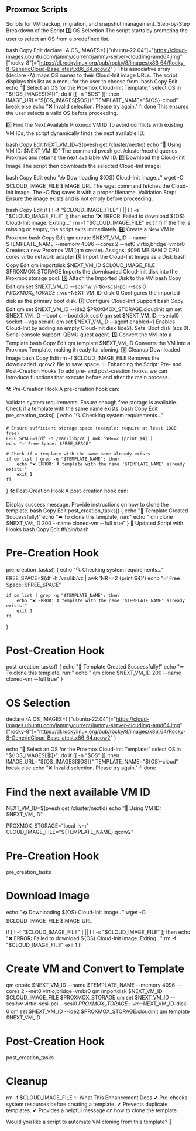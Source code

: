 ## Proxmox Scripts
Scripts for VM backup, migration, and snapshot management.
Step-by-Step Breakdown of the Script
1️⃣ OS Selection
The script starts by prompting the user to select an OS from a predefined list.

bash
Copy
Edit
declare -A OS_IMAGES=(
    ["ubuntu-22.04"]="https://cloud-images.ubuntu.com/jammy/current/jammy-server-cloudimg-amd64.img"
    ["rocky-8"]="https://dl.rockylinux.org/pub/rocky/8/images/x86_64/Rocky-8-GenericCloud-Base.latest.x86_64.qcow2"
)
This associative array (declare -A) maps OS names to their Cloud-Init image URLs.
The script displays this list as a menu for the user to choose from.
bash
Copy
Edit
echo "📌 Select an OS for the Proxmox Cloud-Init Template:"
select OS in "${!OS_IMAGES[@]}"; do
    if [[ -n "$OS" ]]; then
        IMAGE_URL="${OS_IMAGES[$OS]}"
        TEMPLATE_NAME="${OS}-cloud"
        break
    else
        echo "❌ Invalid selection. Please try again."
    fi
done
This ensures the user selects a valid OS before proceeding.

2️⃣ Find the Next Available Proxmox VM ID
To avoid conflicts with existing VM IDs, the script dynamically finds the next available ID.

bash
Copy
Edit
NEXT_VM_ID=$(pvesh get /cluster/nextid)
echo "📌 Using VM ID: $NEXT_VM_ID"
The command pvesh get /cluster/nextid queries Proxmox and returns the next available VM ID.
3️⃣ Download the Cloud-Init Image
The script then downloads the selected Cloud-Init image:

bash
Copy
Edit
echo "📥 Downloading ${OS} Cloud-Init image..."
wget -O $CLOUD_IMAGE_FILE $IMAGE_URL
The wget command fetches the Cloud-Init image.
The -O flag saves it with a proper filename.
Validation Step: Ensure the image exists and is not empty before proceeding.

bash
Copy
Edit
if [ ! -f "$CLOUD_IMAGE_FILE" ] || [ ! -s "$CLOUD_IMAGE_FILE" ]; then
    echo "❌ ERROR: Failed to download ${OS} Cloud-Init image. Exiting..."
    rm -f "$CLOUD_IMAGE_FILE"
    exit 1
fi
If the file is missing or empty, the script exits immediately.
4️⃣ Create a New VM in Proxmox
bash
Copy
Edit
qm create $NEXT_VM_ID --name $TEMPLATE_NAME --memory 4096 --cores 2 --net0 virtio,bridge=vmbr0
Creates a new Proxmox VM (qm create).
Assigns:
4096 MB RAM
2 CPU cores
virtio network adapter
5️⃣ Import the Cloud-Init Image as a Disk
bash
Copy
Edit
qm importdisk $NEXT_VM_ID $CLOUD_IMAGE_FILE $PROXMOX_STORAGE
Imports the downloaded Cloud-Init disk into the Proxmox storage pool.
6️⃣ Attach the Imported Disk to the VM
bash
Copy
Edit
qm set $NEXT_VM_ID --scsihw virtio-scsi-pci --scsi0 $PROXMOX_STORAGE:vm-$NEXT_VM_ID-disk-0
Configures the imported disk as the primary boot disk.
7️⃣ Configure Cloud-Init Support
bash
Copy
Edit
qm set $NEXT_VM_ID --ide2 $PROXMOX_STORAGE:cloudinit
qm set $NEXT_VM_ID --boot c --bootdisk scsi0
qm set $NEXT_VM_ID --serial0 socket --vga serial0
qm set $NEXT_VM_ID --agent enabled=1
Enables Cloud-Init by adding an empty Cloud-Init disk (ide2).
Sets:
Boot disk (scsi0).
Serial console support.
QEMU guest agent.
8️⃣ Convert the VM into a Template
bash
Copy
Edit
qm template $NEXT_VM_ID
Converts the VM into a Proxmox Template, making it ready for cloning.
9️⃣ Cleanup Downloaded Image
bash
Copy
Edit
rm -f $CLOUD_IMAGE_FILE
Removes the downloaded .qcow2 file to save space.
✨ Enhancing the Script: Pre- and Post-Creation Hooks
To add pre- and post-creation hooks, we can introduce functions that execute before and after the main process.

🛠 Pre-Creation Hook
A pre-creation hook can:

Validate system requirements.
Ensure enough free storage is available.
Check if a template with the same name exists.
bash
Copy
Edit
pre_creation_tasks() {
    echo "🔍 Checking system requirements..."
    
    # Ensure sufficient storage space (example: require at least 10GB free)
    FREE_SPACE=$(df -h /var/lib/vz | awk 'NR==2 {print $4}')
    echo "✅ Free Space: $FREE_SPACE"
    
    # Check if a template with the same name already exists
    if qm list | grep -q "$TEMPLATE_NAME"; then
        echo "❌ ERROR: A template with the name '$TEMPLATE_NAME' already exists!"
        exit 1
    fi
}
🛠 Post-Creation Hook
A post-creation hook can:

Display success message.
Provide instructions on how to clone the template.
bash
Copy
Edit
post_creation_tasks() {
    echo "🎉 Template Created Successfully!"
    echo "➡ To clone this template, run:"
    echo "   qm clone $NEXT_VM_ID 200 --name cloned-vm --full true"
}
🔄 Updated Script with Hooks
bash
Copy
Edit
#!/bin/bash

# Pre-Creation Hook
pre_creation_tasks() {
    echo "🔍 Checking system requirements..."
    FREE_SPACE=$(df -h /var/lib/vz | awk 'NR==2 {print $4}')
    echo "✅ Free Space: $FREE_SPACE"
    
    if qm list | grep -q "$TEMPLATE_NAME"; then
        echo "❌ ERROR: A template with the name '$TEMPLATE_NAME' already exists!"
        exit 1
    fi
}

# Post-Creation Hook
post_creation_tasks() {
    echo "🎉 Template Created Successfully!"
    echo "➡ To clone this template, run:"
    echo "   qm clone $NEXT_VM_ID 200 --name cloned-vm --full true"
}

# OS Selection
declare -A OS_IMAGES=(
    ["ubuntu-22.04"]="https://cloud-images.ubuntu.com/jammy/current/jammy-server-cloudimg-amd64.img"
    ["rocky-8"]="https://dl.rockylinux.org/pub/rocky/8/images/x86_64/Rocky-8-GenericCloud-Base.latest.x86_64.qcow2"
)

echo "📌 Select an OS for the Proxmox Cloud-Init Template:"
select OS in "${!OS_IMAGES[@]}"; do
    if [[ -n "$OS" ]]; then
        IMAGE_URL="${OS_IMAGES[$OS]}"
        TEMPLATE_NAME="${OS}-cloud"
        break
    else
        echo "❌ Invalid selection. Please try again."
    fi
done

# Find the next available VM ID
NEXT_VM_ID=$(pvesh get /cluster/nextid)
echo "📌 Using VM ID: $NEXT_VM_ID"

PROXMOX_STORAGE="local-lvm"
CLOUD_IMAGE_FILE="${TEMPLATE_NAME}.qcow2"

# Pre-Creation Hook
pre_creation_tasks

# Download Image
echo "📥 Downloading ${OS} Cloud-Init image..."
wget -O $CLOUD_IMAGE_FILE $IMAGE_URL

if [ ! -f "$CLOUD_IMAGE_FILE" ] || [ ! -s "$CLOUD_IMAGE_FILE" ]; then
    echo "❌ ERROR: Failed to download ${OS} Cloud-Init image. Exiting..."
    rm -f "$CLOUD_IMAGE_FILE"
    exit 1
fi

# Create VM and Convert to Template
qm create $NEXT_VM_ID --name $TEMPLATE_NAME --memory 4096 --cores 2 --net0 virtio,bridge=vmbr0
qm importdisk $NEXT_VM_ID $CLOUD_IMAGE_FILE $PROXMOX_STORAGE
qm set $NEXT_VM_ID --scsihw virtio-scsi-pci --scsi0 $PROXMOX_STORAGE:vm-$NEXT_VM_ID-disk-0
qm set $NEXT_VM_ID --ide2 $PROXMOX_STORAGE:cloudinit
qm template $NEXT_VM_ID

# Post-Creation Hook
post_creation_tasks

# Cleanup
rm -f $CLOUD_IMAGE_FILE
✨ What This Enhancement Does
✔ Pre-checks system resources before creating a template.
✔ Prevents duplicate templates.
✔ Provides a helpful message on how to clone the template.

Would you like a script to automate VM cloning from this template? 🚀